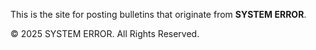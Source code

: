 This is the site for posting bulletins that originate from <strong>SYSTEM ERROR</strong>.

<p>&copy; 2025 SYSTEM ERROR. All Rights Reserved.</p>

